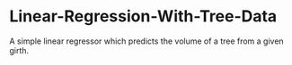 # Linear-Regression-With-Tree-Data
A simple linear regressor which predicts the volume of a tree from a given girth.
